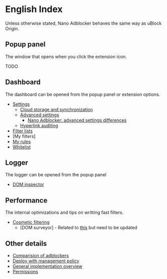 # English Index

Unless otherwise stated, Nano Adblocker behaves the same way as uBlock Origin.

## Popup panel

The window that opens when you click the extension icon.

TODO

## Dashboard

The dashboard can be opened from the popup panel or extension options.

* [Settings](https://github.com/gorhill/uBlock/wiki/Dashboard:-Settings)
  * [Cloud storage and synchronization](https://github.com/gorhill/uBlock/wiki/Cloud-storage)
  * [Advanced settings](https://github.com/gorhill/uBlock/wiki/Advanced-settings)
    * [Nano Adblocker: advanced settings differences](/en/AdvancedSettings.MD)
  * [Hyperlink auditing](https://github.com/gorhill/uBlock/wiki/Disable-hyperlink-auditing-beacon)
* [Filter lists](https://github.com/gorhill/uBlock/wiki/Dashboard:-3rd-party-filters)
* [My filters]
* [My rules](https://github.com/gorhill/uBlock/wiki/Advanced-user-features#dynamic-filtering)
* [Whitelist](https://github.com/gorhill/uBlock/wiki/Dashboard:-Whitelist)

## Logger

The logger can be opened from the popup panel

* [DOM inspector](https://github.com/gorhill/uBlock/wiki/DOM-inspector)

## Performance

The internal optimizations and tips on writting fast filters.

* [Cosmetic filtering](https://github.com/gorhill/uBlock/wiki/Doesn't-uBlock-Origin-add-overhead-to-page-load%3F)
  * [DOM surveyor] - Related to [this](https://github.com/gorhill/uBlock/wiki/Cosmetic-filtering-in-%C2%B5Block:-version-0.4.0.0-update) but need to be updated

## Other details

* [Comparision of adblockers](/en/ComparisonOfAdblockers.MD)
* [Deploy with management policy](https://github.com/gorhill/uBlock/wiki/Deploying-uBlock-Origin)
* [General implementation overview](https://github.com/gorhill/uBlock/wiki/Does-uBlock-block-ads-or-just-hide-them%3F)
* [Permissions](https://github.com/gorhill/uBlock/wiki/Permissions)
